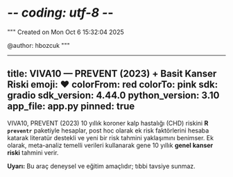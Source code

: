 # -*- coding: utf-8 -*-
"""
Created on Mon Oct  6 15:32:04 2025

@author: hbozcuk
"""

---
title: VIVA10 — PREVENT (2023) + Basit Kanser Riski
emoji: ❤️
colorFrom: red
colorTo: pink
sdk: gradio
sdk_version: 4.44.0
python_version: 3.10
app_file: app.py
pinned: true
---

VIVA10, PREVENT (2023) 10 yıllık koroner kalp hastalığı (CHD) riskini **R `preventr`** paketiyle
hesaplar, post hoc olarak ek risk faktörlerini hesaba katarak literatür destekli ve yeni bir risk 
tahmini yaklaşımını benimser. Ek olarak, meta-analiz temelli verileri kullanarak gene 10 yıllık **genel kanser riski**
tahmini verir.

**Uyarı:** Bu araç deneysel ve eğitim amaçlıdır; tıbbi tavsiye sunmaz.
